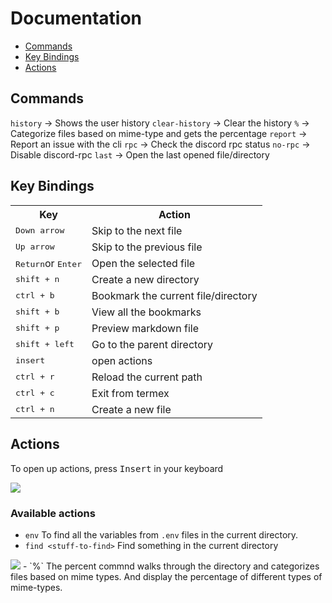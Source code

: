 # Documentation

- [Commands](##Commands)
- [Key Bindings](##KeyBindings)
- [Actions](##Actions)

## Commands
`history`       -> Shows the user history
`clear-history` -> Clear the history
`%` 			-> Categorize files based on mime-type and gets the percentage
`report` 		-> Report an issue with the cli
`rpc` 			-> Check the discord rpc status
`no-rpc` 		-> Disable discord-rpc
`last`			-> Open the last opened file/directory


## Key Bindings
      
<table style="width:100%">  
<tr>  
<th>Key</th>  
<th>Action
</tr>  
<tr>  
<td><kbd>Down arrow</kbd> </td>  
<td> Skip to the next file</td>   
</tr>  
<tr>  
<td><kbd>Up arrow </kbd></td>  
<td>Skip to the previous file</td>  
</tr>  
<tr>  
<td><kbd>Return</kbd>or <kbd>Enter</kbd></td>  
<td>Open the selected file</td>  
</tr>  <tr>  
<td><kbd>shift + n</kbd></td>  
<td>Create a new directory</td>  
</tr>  <tr>  
<td><kbd>ctrl + b </kbd></td>  
<td>Bookmark the current file/directory</td>  
</tr>  <tr>  
<td><kbd>shift + b </kbd></td>  
<td>View all the bookmarks</td>  
</tr>  <tr>  
<td><kbd>shift + p </kbd></td>  
<td>Preview markdown file</td>  
</tr>  <tr>  
<td><kbd>shift + left </kbd></td>  
<td>Go to the parent directory </td>  
</tr>  <tr>  
<td><kbd>insert</kbd></td>  
<td>open actions</td>  
</tr>  <tr>  
<td><kbd>ctrl + r </kbd></td>  
<td>Reload the current path</td>  
</tr>  <tr>  
<td><kbd>ctrl + c </kbd></td>  
<td>Exit from termex</td>  
</tr>  <tr>  
<td><kbd>ctrl + n </kbd></td>  
<td>Create a new file</td>  
</tr>  <tr> 
</table>

## Actions
To open up actions, press <kbd>Insert</kbd> in your keyboard

<img src="https://i.imgur.com/2gdCljh.png">

### Available actions
- `env`
To find all the variables from `.env` files in the current directory.
- `find <stuff-to-find>`
Find something in the current directory
<img src="https://i.imgur.com/FoARHqY.gif">
- `%`
 The percent commnd walks through the directory and categorizes files based on mime types. And display the percentage of different types of mime-types.
